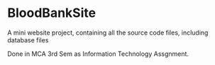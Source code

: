 # BloodBankSite
A mini website project, containing all the source code files, including database files

Done in MCA 3rd Sem as Information Technology Assgnment. 
